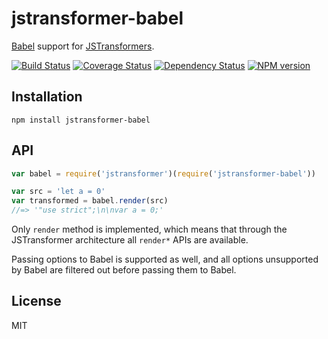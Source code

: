 # jstransformer-babel

[Babel](http://babeljs.io) support for [JSTransformers](http://github.com/jstransformers).

[![Build Status](https://img.shields.io/travis/jstransformers/jstransformer-babel/master.svg)](https://travis-ci.org/jstransformers/jstransformer-babel)
[![Coverage Status](https://img.shields.io/coveralls/jstransformers/jstransformer-babel/master.svg)](https://coveralls.io/r/jstransformers/jstransformer-babel?branch=master)
[![Dependency Status](https://img.shields.io/david/jstransformers/jstransformer-babel/master.svg)](http://david-dm.org/jstransformers/jstransformer-babel)
[![NPM version](https://img.shields.io/npm/v/jstransformer-babel.svg)](https://www.npmjs.org/package/jstransformer-babel)

## Installation

    npm install jstransformer-babel

## API

```js
var babel = require('jstransformer')(require('jstransformer-babel'))

var src = 'let a = 0'
var transformed = babel.render(src)
//=> '"use strict";\n\nvar a = 0;'
```

Only `render` method is implemented, which means that through the JSTransformer architecture all `render*` APIs are available.

Passing options to Babel is supported as well, and all options unsupported by Babel are filtered out before passing them to Babel.

## License

MIT
